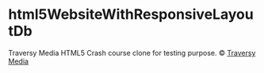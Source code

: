# html5WebsiteWithResponsiveLayoutDb

Traversy Media HTML5 Crash course clone for testing purpose.
&copy; [Traversy Media](https://www.traversymedia.com/)